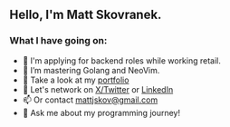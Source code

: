 ## Hello, I'm Matt Skovranek. 

### What I have going on:
- 🔭 I'm applying for backend roles while working retail.
- 🌱 I’m mastering Golang and NeoVim.
- 📂 Take a look at my [portfolio](https://skovranek.github.io/)
- 🤔 Let's network on [X/Twitter](https://twitter.com/MattSkovranek) or [LinkedIn](https://www.linkedin.com/in/matthew-skovranek-6390ba23a/)
- 📫 Or contact mattjskov@gmail.com
- 💬 Ask me about my programming journey!
